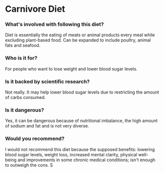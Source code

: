 # Carnivore Diet
### What's involved with following this diet? 
Diet is essentially the eating of meats or animal products every meal while excluding plant-based food. Can be expanded to include poultry, animal fats and seafood. 
### Who is it for? 
For people who want to lose weight and lower blood sugar levels. 
### Is it backed by scientific research? 
Not really. It may help lower blood sugar levels due to restricting the amount of carbs consumed. 
### Is it dangerous? 
Yes, it can be dangerous because of nutritional imbalance, the high amount of sodium and fat and is not very diverse. 
### Would you recommend? 
I would not recommend this diet because the supposed benefits: lowering blood sugar levels, weight loss, increased mental clarity, physical well-being and improvements in some chronic medical conditions; isn't enough to outweigh the cons. S